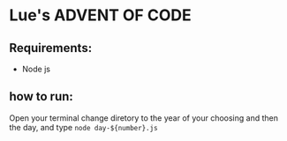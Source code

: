 # Lue's ADVENT OF CODE

## Requirements:

- Node js

## how to run:

Open your terminal change diretory to the year of your choosing and then the day, and type `node day-${number}.js`
